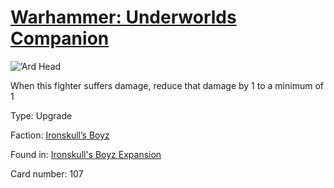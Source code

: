 # [Warhammer: Underworlds Companion](https://guidokessels.github.io/wh-underworlds)

  

![’Ard Head](https://warhammerunderworlds.com/wp-content/uploads/sites/6/2017/12/107_ENG-’Ard-Head.png)

When this fighter suffers damage, reduce that damage by 1 to a minimum of 1

Type: Upgrade

Faction: [Ironskull’s Boyz](https://guidokessels.github.io/wh-underworlds/factions/ironskulls-boyz.md)

Found in: [Ironskull's Boyz Expansion](https://guidokessels.github.io/wh-underworlds/locations/ironskulls-boyz-expansion.md)

Card number: 107
